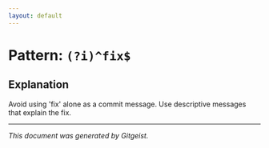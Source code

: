 ```yaml
---
layout: default
---
```


# Pattern: `(?i)^fix$`

## Explanation

Avoid using 'fix' alone as a commit message. Use descriptive messages that explain the fix.

---

*This document was generated by Gitgeist.*
